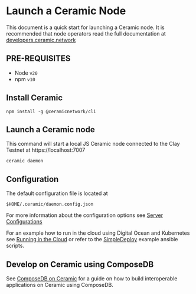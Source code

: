 # Launch a Ceramic Node

This document is a quick start for launching a Ceramic node.  It is recommended that node operators read the full documentation at [developers.ceramic.network](https://developers.ceramic.network/)

## PRE-REQUISITES

* Node `v20`
* npm `v10`

## Install Ceramic

`npm install -g @ceramicnetwork/cli`

## Launch a Ceramic node

This command will start a local JS Ceramic node connected to the Clay Testnet at https://localhost:7007

`ceramic daemon`

## Configuration

The default configuration file is located at 

`$HOME/.ceramic/daemon.config.json`

For more information about the configuration options see [Server Configurations](https://composedb.js.org/docs/0.5.x/guides/composedb-server/server-configurations)

For an example how to run in the cloud using Digital Ocean and Kubernetes see [Running in the Cloud](https://composedb.js.org/docs/0.5.x/guides/composedb-server/running-in-the-cloud) or refer to the [SimpleDeploy](SimpleDeploy) example ansible scripts.

## Develop on Ceramic using ComposeDB

See [ComposeDB on Ceramic](https://composedb.js.org/) for a guide on how to build interoperable applications on Ceramic using ComposeDB.
